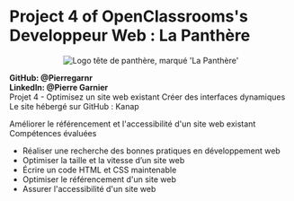 <h1>Project 4 of OpenClassrooms's Developpeur Web : La Panthère </h1>

<p align="center">
<img src="https://user.oc-static.com/upload/2022/02/16/16450043954887_cover%20small.png" alt="Logo tête de panthère, marqué 'La Panthère'">
</p>

__GitHub: @Pierregarnr__      
__LinkedIn: @Pierre Garnier__    
Projet 4 - Optimisez un site web existant
Créer des interfaces dynamiques
Le site hébergé sur GitHub : Kanap

Améliorer le référencement et l'accessibilité d'un site web existant
Compétences évaluées
* Réaliser une recherche des bonnes pratiques en développement web
* Optimiser la taille et la vitesse d’un site web
* Écrire un code HTML et CSS maintenable
* Optimiser le référencement d'un site web
* Assurer l'accessibilité d'un site web
